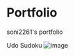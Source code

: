 # Portfolio
 soni2261's portfolio
 
Udo Sudoku
![image](https://user-images.githubusercontent.com/61927635/150666585-ea9dcff2-ff56-408d-a491-e53cfd337722.png)
